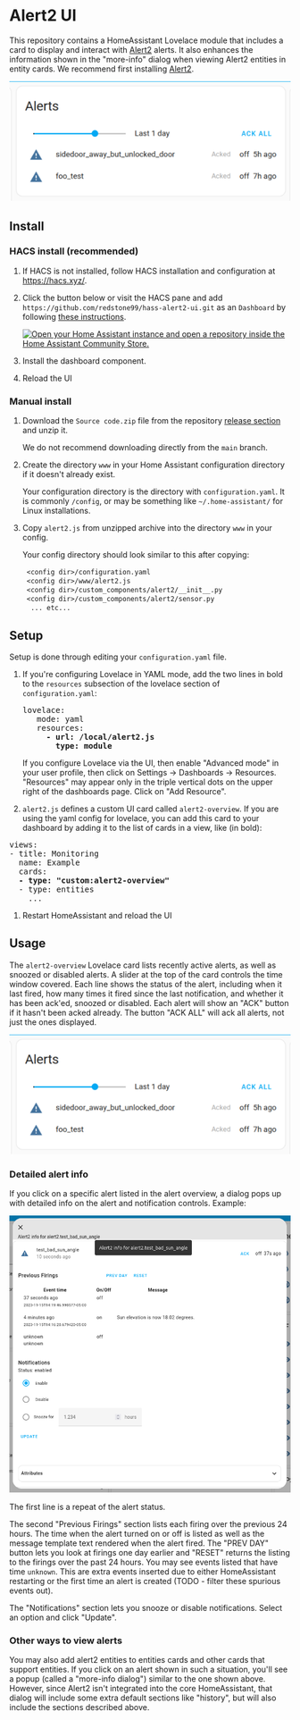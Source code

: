 <!-- ~/tmp/general-env/bin/grip -b ~/tmp/hass-alert2-ui/README.md -->

# Alert2 UI

This repository contains a HomeAssistant Lovelace module that includes a card to display and interact with [Alert2](https://github.com/redstone99/hass-alert2) alerts.  It also enhances the information shown in the "more-info" dialog when viewing Alert2 entities in entity cards. We recommend first installing [Alert2](https://github.com/redstone99/hass-alert2).

![Alert2 overview card](resources/overview.png)

## Install

### HACS install (recommended)

1. If HACS is not installed, follow HACS installation and configuration at https://hacs.xyz/.

1. Click the button below or visit the HACS pane and add `https://github.com/redstone99/hass-alert2-ui.git` as an `Dashboard` by following [these instructions](https://hacs.xyz/docs/faq/custom_repositories/).

    [![Open your Home Assistant instance and open a repository inside the Home Assistant Community Store.](https://my.home-assistant.io/badges/hacs_repository.svg)](https://my.home-assistant.io/redirect/hacs_repository/?owner=redstone99&repository=hass-alert2-ui&category=plugin)

1. Install the dashboard component.

1. Reload the UI

### Manual install

1. Download the `Source code.zip` file from the repository [release section](https://github.com/redstone99/hass-alert2-ui/releases) and unzip it.

   We do not recommend downloading directly from the `main` branch.

1. Create the directory `www` in your Home Assistant configuration directory if it doesn't already exist.

   Your configuration directory is the directory with `configuration.yaml`. It is commonly `/config`, or may be something like `~/.home-assistant/` for Linux installations.
   
1. Copy `alert2.js` from unzipped archive into the directory `www` in your config.

   Your config directory should look similar to this after copying:
   
        <config dir>/configuration.yaml
        <config dir>/www/alert2.js
        <config dir>/custom_components/alert2/__init__.py
        <config dir>/custom_components/alert2/sensor.py
         ... etc...

## Setup

Setup is done through editing your `configuration.yaml` file.

1. If you're configuring Lovelace in YAML mode, add the two lines in bold to the `resources` subsection of the lovelace section of `configuration.yaml`:

    <pre>lovelace:
      mode: yaml
      resources:
        <b>- url: /local/alert2.js</b>
          <b>type: module</b></pre>


    If you configure Lovelace via the UI, then enable "Advanced mode" in your user profile, then click on Settings -> Dashboards -> Resources.  "Resources" may appear only in the triple vertical dots on the upper right of the dashboards page. Click on "Add Resource".


1. `alert2.js` defines a custom UI card called `alert2-overview`. If you are using the yaml config for lovelace, you can add this card to your dashboard by adding it to the list of cards in a view, like (in bold):

<pre>views:
- title: Monitoring
  name: Example
  cards:
  <b>- type: "custom:alert2-overview"</b>
  - type: entities
    ...</pre>


1. Restart HomeAssistant and reload the UI

## Usage

The `alert2-overview` Lovelace card lists recently active alerts, as well as snoozed or disabled alerts.  A slider at the top of the card controls the time window covered. Each line shows the status of the alert, including when it last fired, how many times it fired since the last notification, and whether it has been ack'ed, snoozed or disabled.  Each alert will show an "ACK" button if it hasn't been acked already. The button "ACK ALL" will ack all alerts, not just the ones displayed.

![Alert2 overview card](resources/overview.png)

### Detailed alert info

If you click on a specific alert listed in the alert overview, a dialog pops up with detailed info on the alert and notification controls. Example:

![Alert2 overview card](resources/more-info.png)

The first line is a repeat of the alert status.

The second "Previous Firings" section lists each firing over the previous 24 hours.  The time when the alert turned on or off is listed as well as the message template text rendered when the alert fired.  The "PREV DAY" button lets you look at firings one day earlier and "RESET" returns the listing to the firings over the past 24 hours.  You may see events listed that have time `unknown`. This are extra events inserted due to either HomeAssistant restarting or the first time an alert is created (TODO - filter these spurious events out).

The "Notifications" section lets you snooze or disable notifications. Select an option and click "Update".

### Other ways to view alerts

You may also add alert2 entities to entities cards and other cards that support entities.  If you click on an alert shown in such a situation, you'll see a popup (called a "more-info dialog") similar to the one shown above.  However, since Alert2 isn't integrated into the core HomeAssistant, that dialog will include some extra default sections like "history", but will also include the sections described above.
